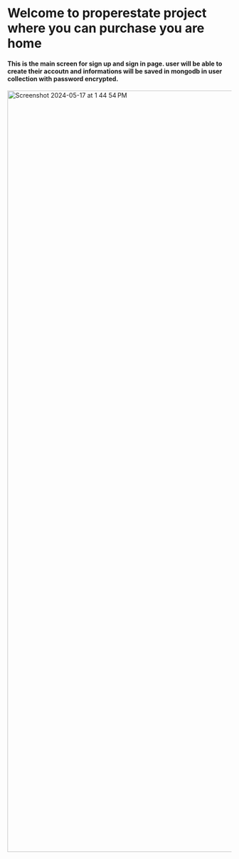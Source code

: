 <h1>Welcome to properestate project where you can purchase you are home</h1>

<h4>This is the main screen for sign up and sign in page. user will be able to create their accoutn and informations will be saved in mongodb in user collection with password encrypted.</h4>

<img width="1709" alt="Screenshot 2024-05-17 at 1 44 54 PM" src="https://github.com/seunghyeonB/properestate-project-mernstack/assets/127355005/c3478db4-4769-40b7-8ba5-022a80f917be">
